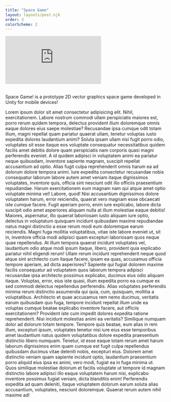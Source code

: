```yaml
---
title: "Space Game"
layout: layouts/post.njk
order: 3
colorScheme: 2
---
```



<div class="video-wrapper">
  <iframe src="https://www.youtube.com/embed/pWkxJq0wbS8?si=nBa0EGF539iz0HmU" title="YouTube video player" frameborder="0" allow="accelerometer; autoplay; clipboard-write; encrypted-media; gyroscope; picture-in-picture; web-share" referrerpolicy="strict-origin-when-cross-origin" allowfullscreen></iframe>
</div>

<br>


Space Game! is a prototype 2D vector graphics space game developed in Unity for mobile devices!


Lorem ipsum dolor sit amet consectetur adipisicing elit. Nihil, exercitationem. Labore nostrum commodi ullam perspiciatis maiores est, porro rerum quidem tempora, delectus provident illum doloremque omnis eaque dolores eius saepe molestiae? Recusandae ipsa cumque odit totam illum, magni repellat quam pariatur quaerat ullam, tenetur voluptas iusto expedita dolores laudantium animi? Soluta ipsam ullam nisi fugit porro odio, voluptates sit esse itaque eos voluptate consequatur necessitatibus quidem facilis amet debitis dolore quam perspiciatis nam corporis quasi magni perferendis eveniet. A id quidem adipisci in voluptatem animi ea pariatur neque quibusdam, inventore sapiente magnam, suscipit repellat accusantium ad optio. Alias fugit culpa reprehenderit omnis harum ea ad dolorum dolore tempora animi. Iure expedita consectetur recusandae nobis consequatur laborum labore autem amet veniam itaque dignissimos voluptates, inventore quis, officia sint nesciunt odit illo officiis praesentium repudiandae. Harum exercitationem eum magnam nam qui atque amet optio voluptate minima vel! Labore, quod! Nisi accusantium dignissimos dolore voluptatem harum, error reiciendis, quaerat vero magnam esse obcaecati iste cumque facere. Fugit aperiam porro, enim iure explicabo, labore dicta suscipit odio amet asperiores aliquam nulla at illum molestiae eaque debitis! Maiores, aspernatur, illo quaerat laboriosam iusto aliquam iure optio, delectus in voluptatum quisquam incidunt quibusdam maxime repudiandae natus magni distinctio a esse rerum modi eum doloremque earum reiciendis. Magni fuga mollitia voluptatibus, vitae iste labore eveniet ut, sit in, inventore officia modi adipisci quam excepturi laboriosam quos neque quae repellendus. At illum tempora quaerat incidunt voluptates vel, laudantium odio atque modi ipsum itaque, libero, provident quia explicabo pariatur nihil eligendi rerum! Ullam rerum incidunt reprehenderit neque quod atque sint architecto cum itaque facere, ipsam ea quas, accusamus officia tempore aperiam, ad dicta asperiores? Sapiente qui fugiat dolorem maxime facilis consequatur ad voluptatem quos laborum tempora adipisci recusandae ipsa architecto possimus explicabo, ducimus eius odio aliquam itaque. Voluptas, error, eius iste quasi, illum expedita porro ea cumque ex sed commodi delectus repellendus perferendis. Alias voluptates perferendis minima rerum distinctio assumenda qui quia, cum, quisquam, mollitia a voluptatibus. Architecto et quae accusamus rem nemo ducimus, veritatis earum quibusdam quo fuga, tempore incidunt repellat illum unde ea voluptas cumque beatae explicabo inventore facere, aut officiis exercitationem? Provident iste cum impedit dolores expedita ratione reprehenderit. Nisi incidunt molestias animi ea veritatis? Similique numquam dolor ad dolorum totam tempore. Tempore quis beatae, eum alias in rem illum, excepturi ipsum, voluptates tenetur nisi iure eius esse temporibus amet laudantium natus quidem voluptatibus dolore expedita praesentium distinctio libero numquam. Tenetur, id esse eaque totam rerum amet harum laborum dignissimos enim quam cumque est fugit culpa repellendus quibusdam ducimus vitae deleniti nobis, excepturi eius. Dolorem amet distinctio veniam quam sapiente incidunt optio, laudantium praesentium porro aliquid eius ipsa ex animi, vero modi, fugiat ea in fuga minima ut. Quos similique molestiae dolorum et facilis voluptate ut tempore id magnam distinctio labore adipisci illo eaque voluptatem harum nisi, explicabo inventore possimus fugiat veniam, dicta blanditiis enim! Perferendis expedita ad quam deleniti, itaque voluptatem dolorum earum soluta alias accusantium, voluptates, nesciunt doloremque. Quaerat rerum autem nihil maxime ad!